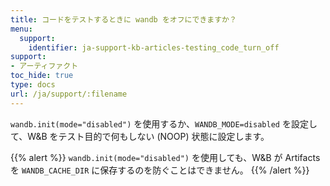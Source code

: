```yaml
---
title: コードをテストするときに wandb をオフにできますか？
menu:
  support:
    identifier: ja-support-kb-articles-testing_code_turn_off
support:
- アーティファクト
toc_hide: true
type: docs
url: /ja/support/:filename
---
```


`wandb.init(mode="disabled")` を使用するか、`WANDB_MODE=disabled` を設定して、W&B をテスト目的で何もしない (NOOP) 状態に設定します。

{{% alert %}}
`wandb.init(mode="disabled")` を使用しても、W&B が Artifacts を `WANDB_CACHE_DIR` に保存するのを防ぐことはできません。
{{% /alert %}}